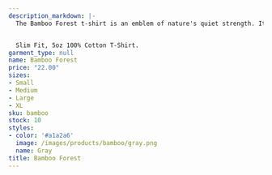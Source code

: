 ```yaml
---
description_markdown: |-
  The Bamboo Forest t-shirt is an emblem of nature's quiet strength. Its reminds us of our commitment to the preservation of these peaceful groves.


  Slim Fit, 5oz 100% Cotton T-Shirt.
garment_type: null
name: Bamboo Forest
price: "22.00"
sizes:
- Small
- Medium
- Large
- XL
sku: bamboo
stock: 10
styles:
- color: '#a1a2a6'
  image: /images/products/bamboo/gray.png
  name: Gray
title: Bamboo Forest
---
```

